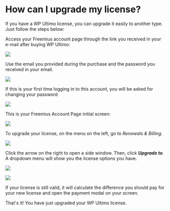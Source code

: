# How can I upgrade my license?

If you have a WP Ultimo license, you can upgrade it easily to another type. Just follow the steps below:

Access your Freemius account page through the link you received in your e-mail after buying WP Ultimo:

[![](assets/images/9bd24327.png)](assets/images/9bd24327.png)

Use the email you provided during the purchase and the password you received in your email.

[![](assets/images/c7668877.png)](assets/images/c7668877.png)

If this is your first time logging in to this account, you will be asked for changing your password

[![](assets/images/4b1dddb8.png)](assets/images/4b1dddb8.png)

This is your Freemius Account Page initial screen:

![](assets/images/faea351c.png)

To upgrade your license, on the menu on the left, go to _Renewals & Billing._

![](assets/images/26332adc.png)

Click the arrow on the right to open a side window. Then, click _**Upgrade to**._ A dropdown menu will show you the license options you have.

![](assets/images/f1a60808.png)

![](assets/images/2cf0a8fa.png)

If your license is still valid, it will calculate the difference you should pay for your new license and open the payment modal on your screen.

That's it! You have just upgraded your WP Ultimo license.
